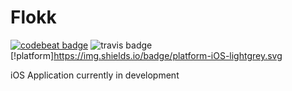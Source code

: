 # Flokk
[![codebeat badge](https://codebeat.co/badges/da23df84-fdd9-4b86-aaaf-4d20b5a0db6e)](https://codebeat.co/projects/github-com-gannonprudhomme-flokk-master)
![travis badge](https://travis-ci.org/gannonprudhomme/Flokk.svg?branch=master)
[!platform]https://img.shields.io/badge/platform-iOS-lightgrey.svg

iOS Application currently in development
